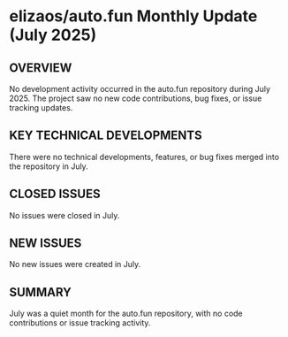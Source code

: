 # elizaos/auto.fun Monthly Update (July 2025)

## OVERVIEW
No development activity occurred in the auto.fun repository during July 2025. The project saw no new code contributions, bug fixes, or issue tracking updates.

## KEY TECHNICAL DEVELOPMENTS
There were no technical developments, features, or bug fixes merged into the repository in July.

## CLOSED ISSUES
No issues were closed in July.

## NEW ISSUES
No new issues were created in July.

## SUMMARY
July was a quiet month for the auto.fun repository, with no code contributions or issue tracking activity.